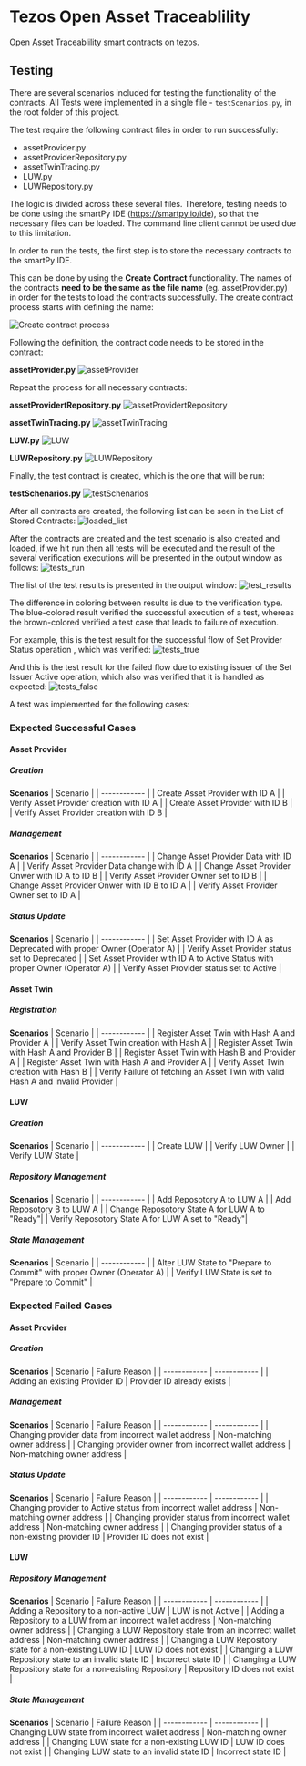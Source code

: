 # Tezos Open Asset Traceablility

Open Asset Traceablility smart contracts on tezos.

## Testing

There are several scenarios included for testing the functionality of the contracts. All Tests were implemented in a single file - `testScenarios.py`, in the root folder of this project.  

The test require the following contract files in order to run successfully:
- assetProvider.py
- assetProviderRepository.py
- assetTwinTracing.py
- LUW.py
- LUWRepository.py

The logic is divided across these several files. Therefore, testing needs to be done using the smartPy IDE (https://smartpy.io/ide), so that the necessary files can be loaded.
The command line client cannot be used due to this limitation.

In order to run the tests, the first step is to store the necessary contracts to the smartPy IDE. 

This can be done by using the **Create Contract** functionality.
The names of the contracts **need to be the same as the file name** (eg. assetProvider.py) in order for the tests to load the contracts successfully.
The create contract process starts with defining the name:

![Create contract process](screenshots/01.png)

Following the definition, the contract code needs to be stored in the contract:

**assetProvider.py**
![assetProvider](screenshots/02.png)

Repeat the process for all necessary contracts:

**assetProvidertRepository.py**
![assetProvidertRepository](screenshots/03.png)


**assetTwinTracing.py**
![assetTwinTracing](screenshots/04.png)

**LUW.py**
![LUW](screenshots/05.png)

**LUWRepository.py**
![LUWRepository](screenshots/06.png)

Finally, the test contract is created, which is the one that will be run:

**testSchenarios.py**
![testSchenarios](screenshots/07.png)

After all contracts are created, the following list can be seen in the List of Stored Contracts:
![loaded_list](screenshots/08.png)

After the contracts are created and the test scenario is also created and loaded, if we hit run then all tests will be executed and the result of the several verification executions will be presented in the output window as follows:
![tests_run](screenshots/09.png)

The list of the test results is presented in the output window:
![test_results](screenshots/10.png)

The difference in coloring between results is due to the verification type.
The blue-colored result verified the successful execution of a test, whereas the brown-colored verified a test case that leads to failure of execution.

For example, this is the test result for the successful flow of Set Provider Status operation , which was verified:
![tests_true](screenshots/12.png)

And this is the test result for the failed flow due to existing issuer of the Set Issuer Active operation, which also was verified that it is handled as expected:
![tests_false](screenshots/11.png)

A test was implemented for the following cases:

### Expected Successful Cases

#### Asset Provider

##### Creation

**Scenarios**
|  Scenario |
| ------------ |
| Create Asset Provider with ID A |
| Verify Asset Provider creation with ID A |
| Create Asset Provider with ID B |
| Verify Asset Provider creation with ID B |

##### Management

**Scenarios**
|  Scenario |
| ------------ |
| Change Asset Provider Data with ID A |
| Verify Asset Provider Data change with ID A |
| Change Asset Provider Onwer with ID A to ID B |
| Verify Asset Provider Owner set to ID B |
| Change Asset Provider Onwer with ID B to ID A |
| Verify Asset Provider Owner set to ID A |

##### Status Update

**Scenarios**
|  Scenario |
| ------------ |
| Set Asset Provider with ID A as Deprecated with proper Owner (Operator A) |
| Verify Asset Provider status set to Deprecated |
| Set Asset Provider with ID A to Active Status with proper Owner (Operator A) |
| Verify Asset Provider status set to Active |

#### Asset Twin

##### Registration

**Scenarios**
|  Scenario |
| ------------ |
| Register Asset Twin with Hash A and Provider A |
| Verify Asset Twin creation with Hash A |
| Register Asset Twin with Hash A and Provider B |
| Register Asset Twin with Hash B and Provider A |
| Register Asset Twin with Hash A and Provider A |
| Verify Asset Twin creation with Hash B |
| Verify Failure of fetching an Asset Twin with valid Hash A and invalid Provider |

#### LUW

##### Creation

**Scenarios**
|  Scenario |
| ------------ |
| Create LUW |
| Verify LUW Owner |
| Verify LUW State |

##### Repository Management

**Scenarios**
|  Scenario |
| ------------ |
| Add Reposotory A to LUW A |
| Add Reposotory B to LUW A |
| Change Reposotory State A for LUW A to "Ready"|
| Verify Reposotory State A for LUW A set to "Ready"|

##### State Management

**Scenarios**
|  Scenario |
| ------------ |
| Alter LUW State to "Prepare to Commit" with proper Owner (Operator A) |
| Verify LUW State is set to "Prepare to Commit" |

### Expected Failed Cases

#### Asset Provider

##### Creation

**Scenarios**
|  Scenario | Failure Reason |
| ------------ | ------------ |
| Adding an existing Provider ID | Provider ID already exists |

##### Management

**Scenarios**
|  Scenario | Failure Reason |
| ------------ | ------------ |
| Changing provider data from incorrect wallet address | Non-matching owner address |
| Changing provider owner from incorrect wallet address | Non-matching owner address |

##### Status Update

**Scenarios**
|  Scenario | Failure Reason |
| ------------ | ------------ |
| Changing provider to Active status from incorrect wallet address | Non-matching owner address |
| Changing provider status from incorrect wallet address | Non-matching owner address |
| Changing provider status of a non-existing provider ID | Provider ID does not exist |

#### LUW

##### Repository Management

**Scenarios**
|  Scenario | Failure Reason |
| ------------ | ------------ |
| Adding a Repository to a non-active LUW | LUW is not Active |
| Adding a Repository to a LUW from an incorrect wallet address | Non-matching owner address |
| Changing a LUW Repository state from an incorrect wallet address | Non-matching owner address |
| Changing a LUW Repository state for a non-existing LUW ID | LUW ID does not exist |
| Changing a LUW Repository state to an invalid state ID | Incorrect state ID |
| Changing a LUW Repository state for a non-existing Repository | Repository ID does not exist |

##### State Management

**Scenarios**
|  Scenario | Failure Reason |
| ------------ | ------------ |
| Changing LUW state from incorrect wallet address | Non-matching owner address |
| Changing LUW state for a non-existing LUW ID | LUW ID does not exist |
| Changing LUW state to an invalid state ID | Incorrect state ID |